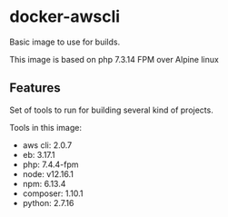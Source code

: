 # docker-awscli

Basic image to use for builds.

This image is based on php 7.3.14 FPM over Alpine linux

## Features

Set of tools to run for building several kind of projects.

Tools in this image:
* aws cli: 2.0.7
* eb: 3.17.1
* php: 7.4.4-fpm
* node: v12.16.1
* npm: 6.13.4
* composer: 1.10.1
* python: 2.7.16
